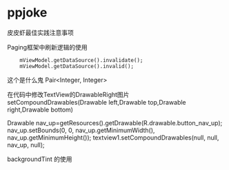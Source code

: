 # ppjoke

皮皮虾最佳实践注意事项

Paging框架中刷新逻辑的使用
```
    mViewModel.getDataSource().invalidate();
    mViewModel.getDataSource().invalid();

```


这个是什么鬼
Pair<Integer, Integer>


在代码中修改TextView的DrawableRight图片
setCompoundDrawables(Drawable left,Drawable top,Drawable right,Drawable bottom)

Drawable nav_up=getResources().getDrawable(R.drawable.button_nav_up);
nav_up.setBounds(0, 0, nav_up.getMinimumWidth(), nav_up.getMinimumHeight());
textview1.setCompoundDrawables(null, null, nav_up, null);


backgroundTint 的使用